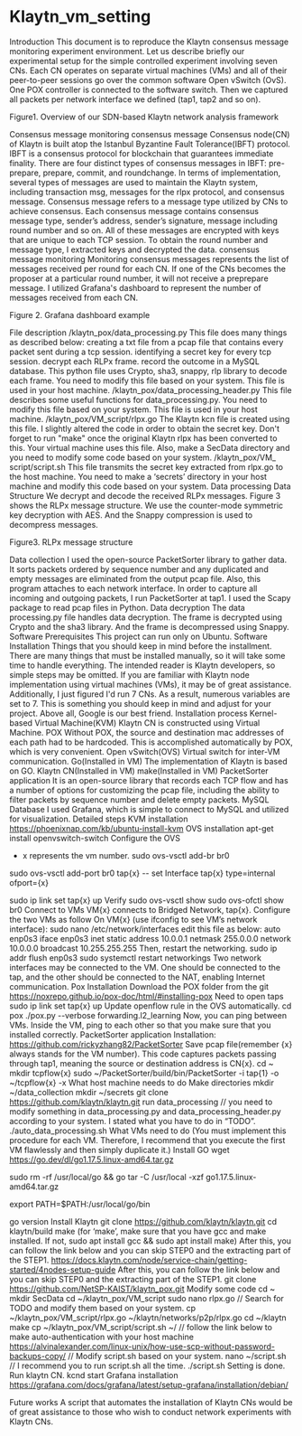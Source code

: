 # Klaytn_vm_setting

Introduction
This document is to reproduce the Klaytn consensus message monitoring experiment environment. Let us describe briefly our experimental setup for the simple controlled experiment involving seven CNs. Each CN operates on separate virtual machines (VMs) and all of their peer-to-peer sessions go over the common software Open vSwitch (OvS). One POX controller is connected to the software switch. Then we captured all packets per network interface we defined (tap1, tap2 and so on). 

Figure1. Overview of our SDN-based Klaytn network analysis framework

	
Consensus message monitoring
consensus message
Consensus node(CN) of Klaytn is built atop the Istanbul Byzantine Fault Tolerance(IBFT) protocol. IBFT is a consensus protocol for blockchain that guarantees immediate finality. There are four distinct types of consensus messages in IBFT: pre-prepare, prepare, commit, and roundchange. 
In terms of implementation, several types of messages are used to maintain the Klaytn system, including transaction msg, messages for the rlpx protocol, and consensus message. Consensus message refers to a message type utilized by CNs to achieve consensus. Each consensus message contains consensus message type, sender’s address, sender’s signature, message including round number and so on. All of these messages are encrypted with keys that are unique to each TCP session. To obtain the round number and message type, I extracted keys and decrypted the data.
consensus message monitoring
Monitoring consensus messages represents the list of messages received per round for each CN. If one of the CNs becomes the proposer at a particular round number, it will not receive a preprepare message. 
I utilized Grafana's dashboard to represent the number of messages received from each CN.

Figure 2. Grafana dashboard example


File description
/klaytn_pox/data_processing.py
This file does many things as described below:
creating a txt file from a pcap file that contains every packet sent during a tcp session.
identifying a secret key for every tcp session.
decrypt each RLPx frame.
record the outcome in a MySQL database.
This python file uses Crypto, sha3, snappy, rlp library to decode each frame.
You need to modify this file based on your system. This file is used in your host machine.
/klaytn_pox/data_processing_header.py
		This file describes some useful functions for data_processing.py.
You need to modify this file based on your system. This file is used in your host machine.
/klaytn_pox/VM_script/rlpx.go
The Klaytn kcn file is created using this file. I slightly altered the code in order to obtain the secret key. Don't forget to run "make" once the original Klaytn rlpx has been converted to this. Your virtual machine uses this file. Also, make a SecData directory and you need to modify some code based on your system.
/klaytn_pox/VM_ script/script.sh
This file transmits the secret key extracted from rlpx.go to the host machine. You need to make a ‘secrets’ directory in your host machine and modify this code based on your system.
Data processing
Data Structure
We decrypt and decode the received RLPx messages. Figure 3 shows the RLPx message structure. We use the counter-mode symmetric key decryption with AES. And the Snappy compression is used to decompress messages.

Figure3. RLPx message structure

Data collection
I used the open-source PacketSorter library to gather data. It sorts packets ordered by sequence number and any duplicated and empty messages are eliminated from the output pcap file. 
Also, this program attaches to each network interface. In order to capture all incoming and outgoing packets, I run PacketSorter at tap1.
I used the Scapy package to read pcap files in Python.
Data decryption
The data processing.py file handles data decryption. The frame is decrypted using Crypto and the sha3 library. And the frame is decompressed using Snappy.
Software Prerequisites
This project can run only on Ubuntu.
Software Installation
Things that you should keep in mind before the installment.
There are many things that must be installed manually, so it will take some time to handle everything. The intended reader is Klaytn developers, so simple steps may be omitted. If you are familiar with Klaytn node implementation using virtual machines (VMs), it may be of great assistance. Additionally, I just figured I'd run 7 CNs. As a result, numerous variables are set to 7. This is something you should keep in mind and adjust for your project.
 	Above all, Google is our best friend. 
Installation process
Kernel-based Virtual Machine(KVM)
Klaytn CN is constructed using Virtual Machine.
POX
Without POX, the source and destination mac addresses of each path had to be hardcoded. This is accomplished automatically by POX, which is very convenient.
Open vSwitch(OVS)
Virtual switch for inter-VM communication.
Go(Installed in VM)
The implementation of Klaytn is based on GO.
Klaytn CN(Installed in VM)
make(Installed in VM)
PacketSorter application
It is an open-source library that records each TCP flow and has a number of options for customizing the pcap file, including the ability to filter packets by sequence number and delete empty packets.
MySQL
Database
I used Grafana, which is simple to connect to MySQL and utilized for visualization.
Detailed steps
KVM installation
https://phoenixnap.com/kb/ubuntu-install-kvm
OVS installation
apt-get install openvswitch-switch
Configure the OVS
* x represents the vm number.
sudo ovs-vsctl add-br br0

sudo ovs-vsctl add-port br0 tap{x} -- set Interface tap{x} type=internal ofport={x}

sudo ip link set tap{x} up 
Verify
sudo ovs-vsctl show
sudo ovs-ofctl show br0
Connect to VMs
VM{x} connects to Bridged Network, tap{x}. Configure the two VMs as follow 
On VM{x} (use ifconfig to see VM’s network interface):
sudo nano /etc/network/interfaces
edit this file as below:
auto enp0s3
iface enp0s3 inet static
address 10.0.0.1
netmask 255.0.0.0
network 10.0.0.0
broadcast 10.255.255.255
Then, restart the networking.
				sudo ip addr flush enp0s3
sudo systemctl restart networkings 
Two network interfaces may be connected to the VM. One should be connected to the tap, and the other should be connected to the NAT, enabling Internet communication.
Pox Installation
Download the POX folder from the git
				https://noxrepo.github.io/pox-doc/html/#installing-pox
Need to open taps
				sudo ip link set tap{x} up
Update openflow rule in the OVS automatically. 
cd pox
./pox.py --verbose forwarding.l2_learning
Now, you can ping between VMs. Inside the VM, ping to each other so that you make sure that you installed correctly.
PacketSorter application
Installation:
https://github.com/rickyzhang82/PacketSorter
Save pcap file(remember {x} always stands for the VM number). This code captures packets passing through tap1, meaning the source or destination address is CN{x}. 
cd ~
mkdir tcpflow{x} 
sudo ~/PacketSorter/build/bin/PacketSorter -i tap{1} -o ~/tcpflow{x} -x
What host machine needs to do
Make directories
				mkdir ~/data_collection
				mkdir ~/secrets
git clone https://github.com/klaytn/klaytn.git
run data_processing
// you need to modify something in data_processing.py and data_processing_header.py according to your system. I stated what you have to do in “TODO”.
				./auto_data_processing.sh
What VMs need to do (You must implement this procedure for each VM. Therefore, I recommend that you execute the first VM flawlessly and then simply duplicate it.)
Install GO
wget https://go.dev/dl/go1.17.5.linux-amd64.tar.gz

sudo rm -rf /usr/local/go && go tar -C /usr/local -xzf go1.17.5.linux-amd64.tar.gz

export PATH=$PATH:/usr/local/go/bin

go version
Install Klaytn
git clone https://github.com/klaytn/klaytn.git
cd klaytn/build
make (for ‘make’, make sure that you have gcc and make installed. If not, sudo apt install gcc && sudo apt install make)
After this, you can follow the link below and you can skip STEP0 and the extracting part of the STEP1.
https://docs.klaytn.com/node/service-chain/getting-started/4nodes-setup-guide
After this, you can follow the link below and you can skip STEP0 and the extracting part of the STEP1.
git clone https://github.com/NetSP-KAIST/klaytn_pox.git
Modify some code
cd ~
mkdir SecData
cd ~/klaytn_pox/VM_script
				sudo nano rlpx.go 
				// Search for TODO and modify them based on your system.
				cp ~/klaytn_pox/VM_script/rlpx.go  ~/klaytn/networks/p2p/rlpx.go
				cd ~/klaytn
				make
				cp ~/klaytn_pox/VM_script/script.sh ~/
// follow the link below to make auto-authentication with your host machine				https://alvinalexander.com/linux-unix/how-use-scp-without-password-backups-copy/
// Modify script.sh based on your system.
nano ~/script.sh
// I recommend you to run script.sh all the time.
./script.sh
Setting is done. Run klaytn CN.
kcnd start
Grafana installation
https://grafana.com/docs/grafana/latest/setup-grafana/installation/debian/	
		
Future works
A script that automates the installation of Klaytn CNs would be of great assistance to those who wish to conduct network experiments with Klaytn CNs.



